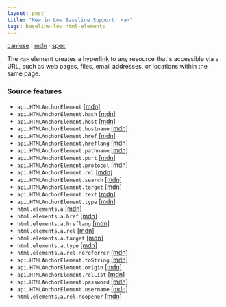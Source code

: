 ```yaml
---
layout: post
title: "New in Low Baseline Support: <a>"
tags: baseline-low html-elements
---
```


[caniuse](https://caniuse.com/?search=a) · [mdn](https://developer.mozilla.org/en-US/search?q=<a>) · [spec](https://html.spec.whatwg.org/multipage/text-level-semantics.html#the-a-element)

The `<a>` element creates a hyperlink to any resource that's accessible via a URL, such as web pages, files, email addresses, or locations within the same page.

### Source features

- ``api.HTMLAnchorElement`` [[mdn]](https://developer.mozilla.org/en-US/search?q=api.HTMLAnchorElement)
- ``api.HTMLAnchorElement.hash`` [[mdn]](https://developer.mozilla.org/en-US/search?q=api.HTMLAnchorElement.hash)
- ``api.HTMLAnchorElement.host`` [[mdn]](https://developer.mozilla.org/en-US/search?q=api.HTMLAnchorElement.host)
- ``api.HTMLAnchorElement.hostname`` [[mdn]](https://developer.mozilla.org/en-US/search?q=api.HTMLAnchorElement.hostname)
- ``api.HTMLAnchorElement.href`` [[mdn]](https://developer.mozilla.org/en-US/search?q=api.HTMLAnchorElement.href)
- ``api.HTMLAnchorElement.hreflang`` [[mdn]](https://developer.mozilla.org/en-US/search?q=api.HTMLAnchorElement.hreflang)
- ``api.HTMLAnchorElement.pathname`` [[mdn]](https://developer.mozilla.org/en-US/search?q=api.HTMLAnchorElement.pathname)
- ``api.HTMLAnchorElement.port`` [[mdn]](https://developer.mozilla.org/en-US/search?q=api.HTMLAnchorElement.port)
- ``api.HTMLAnchorElement.protocol`` [[mdn]](https://developer.mozilla.org/en-US/search?q=api.HTMLAnchorElement.protocol)
- ``api.HTMLAnchorElement.rel`` [[mdn]](https://developer.mozilla.org/en-US/search?q=api.HTMLAnchorElement.rel)
- ``api.HTMLAnchorElement.search`` [[mdn]](https://developer.mozilla.org/en-US/search?q=api.HTMLAnchorElement.search)
- ``api.HTMLAnchorElement.target`` [[mdn]](https://developer.mozilla.org/en-US/search?q=api.HTMLAnchorElement.target)
- ``api.HTMLAnchorElement.text`` [[mdn]](https://developer.mozilla.org/en-US/search?q=api.HTMLAnchorElement.text)
- ``api.HTMLAnchorElement.type`` [[mdn]](https://developer.mozilla.org/en-US/search?q=api.HTMLAnchorElement.type)
- ``html.elements.a`` [[mdn]](https://developer.mozilla.org/en-US/search?q=html.elements.a)
- ``html.elements.a.href`` [[mdn]](https://developer.mozilla.org/en-US/search?q=html.elements.a.href)
- ``html.elements.a.hreflang`` [[mdn]](https://developer.mozilla.org/en-US/search?q=html.elements.a.hreflang)
- ``html.elements.a.rel`` [[mdn]](https://developer.mozilla.org/en-US/search?q=html.elements.a.rel)
- ``html.elements.a.target`` [[mdn]](https://developer.mozilla.org/en-US/search?q=html.elements.a.target)
- ``html.elements.a.type`` [[mdn]](https://developer.mozilla.org/en-US/search?q=html.elements.a.type)
- ``html.elements.a.rel.noreferrer`` [[mdn]](https://developer.mozilla.org/en-US/search?q=html.elements.a.rel.noreferrer)
- ``api.HTMLAnchorElement.toString`` [[mdn]](https://developer.mozilla.org/en-US/search?q=api.HTMLAnchorElement.toString)
- ``api.HTMLAnchorElement.origin`` [[mdn]](https://developer.mozilla.org/en-US/search?q=api.HTMLAnchorElement.origin)
- ``api.HTMLAnchorElement.relList`` [[mdn]](https://developer.mozilla.org/en-US/search?q=api.HTMLAnchorElement.relList)
- ``api.HTMLAnchorElement.password`` [[mdn]](https://developer.mozilla.org/en-US/search?q=api.HTMLAnchorElement.password)
- ``api.HTMLAnchorElement.username`` [[mdn]](https://developer.mozilla.org/en-US/search?q=api.HTMLAnchorElement.username)
- ``html.elements.a.rel.noopener`` [[mdn]](https://developer.mozilla.org/en-US/search?q=html.elements.a.rel.noopener)

